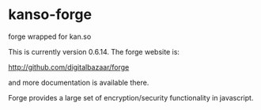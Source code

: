 kanso-forge
===========

forge wrapped for kan.so

This is currently version 0.6.14.  The forge website is:

http://github.com/digitalbazaar/forge

and more documentation is available there.

Forge provides a large set of encryption/security functionality in javascript.
